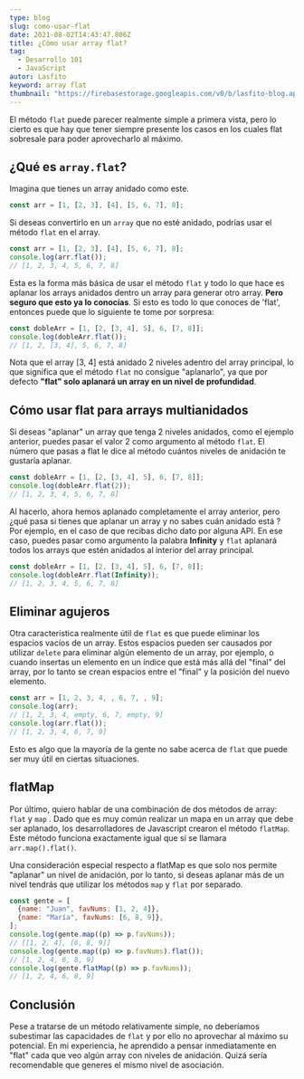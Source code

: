 ```yaml
---
type: blog
slug: como-usar-flat
date: 2021-08-02T14:43:47.806Z
title: ¿Cómo usar array flat?
tag:
  - Desarrollo 101
  - JavaScript
autor: Lasfito
keyword: array flat
thumbnail: "https://firebasestorage.googleapis.com/v0/b/lasfito-blog.appspot.com/o/arrayflatthumbnail.png?alt=media&token=825d8af7-c594-4c70-b180-50bcf62fd70d"
---
```


El método `flat` puede parecer realmente simple a primera vista, pero lo cierto es que hay que tener siempre presente los casos en los cuales flat sobresale para poder aprovecharlo al máximo.

## ¿Qué es `array.flat`?

Imagina que tienes un array anidado como este.

```js
const arr = [1, [2, 3], [4], [5, 6, 7], 8];
```

Si deseas convertirlo en un `array` que no esté anidado, podrías usar el método `flat` en el array.

```js
const arr = [1, [2, 3], [4], [5, 6, 7], 8];
console.log(arr.flat());
// [1, 2, 3, 4, 5, 6, 7, 8]
```

Esta es la forma más básica de usar el método `flat` y todo lo que hace es aplanar los arrays anidados dentro un array para generar otro array. **Pero seguro que esto ya lo conocías**. Si esto es todo lo que conoces de 'flat', entonces puede que lo siguiente te tome por sorpresa:

```js
const dobleArr = [1, [2, [3, 4], 5], 6, [7, 8]];
console.log(dobleArr.flat());
// [1, 2, [3, 4], 5, 6, 7, 8]
```

Nota que el array \[3, 4] está anidado 2 niveles adentro del array principal, lo que significa que el método `flat` no consigue "aplanarlo", ya que por defecto **"flat" solo aplanará un array en un nivel de profundidad**.

## Cómo usar flat para arrays multianidados

Si deseas "aplanar" un array que tenga 2 niveles anidados, como el ejemplo anterior, puedes pasar el valor 2 como argumento al método `flat`. El número que pasas a flat le dice al método cuántos niveles de anidación te gustaría aplanar.

```js
const dobleArr = [1, [2, [3, 4], 5], 6, [7, 8]];
console.log(dobleArr.flat(2));
// [1, 2, 3, 4, 5, 6, 7, 8]
```

Al hacerlo, ahora hemos aplanado completamente el array anterior, pero ¿qué pasa si tienes que aplanar un array y no sabes cuán anidado está ? Por ejemplo, en el caso de que recibas dicho dato por alguna API. En ese caso, puedes pasar como argumento la palabra **Infinity** y `flat` aplanará todos los arrays que estén anidados al interior del array principal.

```js
const dobleArr = [1, [2, [3, 4], 5], 6, [7, 8]];
console.log(dobleArr.flat(Infinity));
// [1, 2, 3, 4, 5, 6, 7, 8]
```

## Eliminar agujeros

Otra característica realmente útil de `flat` es que puede eliminar los espacios vacíos de un array. Estos espacios pueden ser causados por utilizar `delete` para eliminar algún elemento de un array, por ejemplo, o cuando insertas un elemento en un índice que está más allá del "final" del array, por lo tanto se crean espacios entre el "final" y la posición del nuevo elemento.

```js
const arr = [1, 2, 3, 4, , 6, 7, , 9];
console.log(arr);
// [1, 2, 3, 4, empty, 6, 7, empty, 9]
console.log(arr.flat());
// [1, 2, 3, 4, 6, 7, 9]
```

Esto es algo que la mayoría de la gente no sabe acerca de `flat` que puede ser muy útil en ciertas situaciones.

## flatMap

Por último, quiero hablar de una combinación de dos métodos de array: `flat` y `map` . Dado que es muy común realizar un mapa en un array que debe ser aplanado, los desarrolladores de Javascript crearon el método `flatMap`. Este método funciona exactamente igual que si se llamara `arr.map().flat()`.

Una consideración especial respecto a flatMap es que solo nos permite "aplanar" un nivel de anidación, por lo tanto, si deseas aplanar más de un nivel tendrás que utilizar los métodos `map` y `flat` por separado.

```js
const gente = [
  {name: "Juan", favNums: [1, 2, 4]},
  {name: "María", favNums: [6, 8, 9]},
];
console.log(gente.map((p) => p.favNums));
// [[1, 2, 4], [6, 8, 9]]
console.log(gente.map((p) => p.favNums).flat());
// [1, 2, 4, 6, 8, 9]
console.log(gente.flatMap((p) => p.favNums));
// [1, 2, 4, 6, 8, 9]
```

## Conclusión

Pese a tratarse de un método relativamente simple, no deberíamos subestimar las capacidades de `flat` y por ello no aprovechar al máximo su potencial. En mi experiencia, he aprendido a pensar inmediatamente en "flat" cada que veo algún array con niveles de anidación. Quizá sería recomendable que generes el mismo nivel de asociación.
